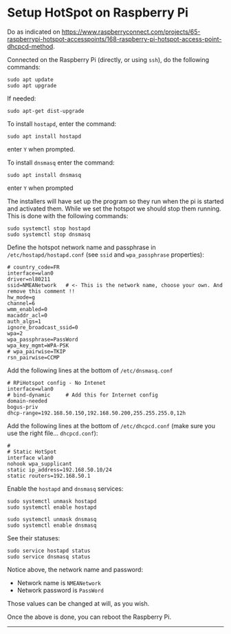 # Setup HotSpot on Raspberry Pi
<!-- 
  TODO: make sure it is not redundant with the `HintsAndTips.md at the root of this repo
 -->

Do as indicated on <https://www.raspberryconnect.com/projects/65-raspberrypi-hotspot-accesspoints/168-raspberry-pi-hotspot-access-point-dhcpcd-method>.

Connected on the Raspberry Pi (directly, or using `ssh`), do the following commands:

```
sudo apt update
sudo apt upgrade
```
If needed:
```
sudo apt-get dist-upgrade
```

To install `hostapd`, enter the command:
```
sudo apt install hostapd
```
enter `Y` when prompted.

To install `dnsmasq` enter the command:
```
sudo apt install dnsmasq
```
enter `Y` when prompted

The installers will have set up the program so they run when the pi is started and activated them. While we set the hotspot we should stop them running. This is done with the following commands:
```
sudo systemctl stop hostapd
sudo systemctl stop dnsmasq
```

Define the hotspot network name and passphrase in `/etc/hostapd/hostapd.conf` (see `ssid` and `wpa_passphrase` properties):
```
# country_code=FR
interface=wlan0
driver=nl80211
ssid=NMEANetwork   # <- This is the network name, choose your own. And remove this comment !!
hw_mode=g
channel=6
wmm_enabled=0
macaddr_acl=0
auth_algs=1
ignore_broadcast_ssid=0
wpa=2
wpa_passphrase=PassWord
wpa_key_mgmt=WPA-PSK
# wpa_pairwise=TKIP
rsn_pairwise=CCMP
```

Add the following lines at the bottom of `/etc/dnsmasq.conf`

```
# RPiHotspot config - No Intenet
interface=wlan0
# bind-dynamic     # Add this for Internet config 
domain-needed
bogus-priv
dhcp-range=192.168.50.150,192.168.50.200,255.255.255.0,12h
```

Add the following lines at the bottom of `/etc/dhcpcd.conf` (make sure you use the right file... `dhcpcd.conf`):
```
#
# Static HotSpot
interface wlan0
nohook wpa_supplicant
static ip_address=192.168.50.10/24
static routers=192.168.50.1
```
Enable the `hostapd` and `dnsmasq` services:
```
sudo systemctl unmask hostapd
sudo systemctl enable hostapd

sudo systemctl unmask dnsmasq
sudo systemctl enable dnsmasq
```
See their statuses:
```
sudo service hostapd status
sudo service dnsmasq status
```
Notice above, the network name and password:
- Network name is `NMEANetwork`
- Network password is `PassWord`

Those values can be changed at will, as you wish.  

Once the above is done, you can reboot the Raspberry Pi.

---